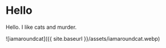 # Hello

Hello. I like cats and murder.

![iamaroundcat]({{ site.baseurl }}/assets/iamaroundcat.webp)
